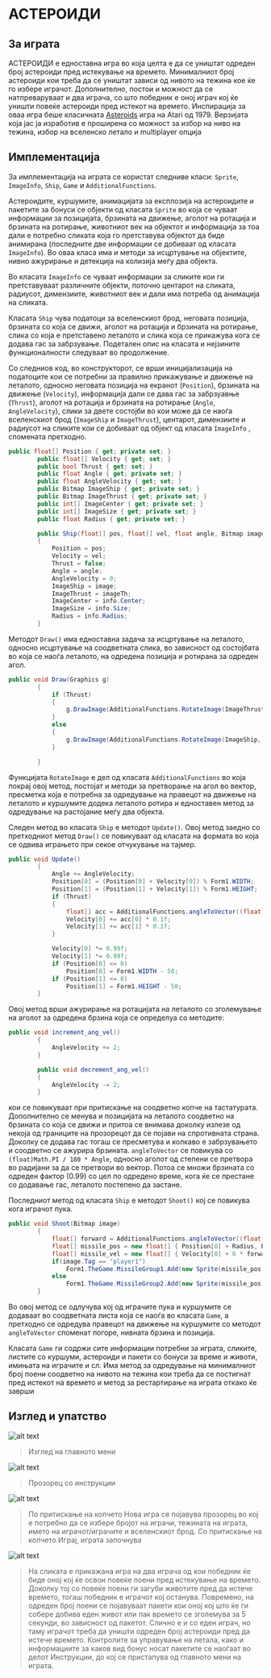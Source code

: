 АСТЕРОИДИ
=========

## За играта
АСТЕРОИДИ е едноставна игра во која целта е да се уништат одреден број астероиди пред истекување на времето. Минималниот број астероиди кои треба да се уништат зависи од нивото на тежина кое ќе го избере играчот. Дополнително, постои и можност да се натпреваруваат и два играча, со што победник е оној играч кој ќе уништи повеќе астероиди пред истекот на времето.
Инспирација за оваа игра беше класичната [Asteroids] игра на Atari од 1979.
Верзијата која јас ја изработив е проширена со можност за избор на ниво на тежина, избор  на вселенско летало и multiplayer опција

## Имплементација
За имплементација на играта се користат следниве класи: `Sprite`, `ImageInfo`, `Ship`, `Game` и `AdditionalFunctions`.

Астероидите, куршумите, анимацијата за експлозија на астероидите и пакетите за бонуси се објекти од класатa `Sprite` во која се чуваат информации за  позицијата, брзината на движење, аголот на ротација и брзината на ротирање, животниот век на објектот и информација за тоа дали е потребно сликата која го претставува објектот да биде анимирана (последните две информации се добиваат од класата `ImageInfo`). Во оваа класа има и методи за исцртување на објектите, нивно ажурирање и детекција на колизија меѓу два објекта.

Во класата `ImageInfo` се чуваат информации за сликите кои ги претставуваат различните објекти, поточно центарот на сликата, радиусот, димензиите, животниот век и дали има потреба од анимација на сликата.

Класата `Ship` чува податоци за вселенскиот брод, неговата позиција, брзината со која се движи, аголот на ротација и брзината на ротирање, слика со која е претставено леталото и слика која се прикажува кога се додава гас за забрзување. Подетален опис на класата и нејзините функционалности следуваат во продолжение.

Со следниов код, во конструкторот, се врши иницијализација на податоците кои се потребни за правилно прикажување и движење на леталото, односно неговата позиција на екранот (`Position`),  брзината  на движење (`Velocity`), информација дали се дава гас за забрзуавње (`Thrust`), аголот на ротација и брзината на ротирање (`Angle`, `AngleVelocity`), слики за двете состојби во кои може да се наоѓа вселенскиот брод (`ImageShip` и `ImageThrust`), центарот, димензиите и радиусот на сликите кои се добиваат од објект од класата `ImageInfo` , спомената претходно.

```c#
public float[] Position { get; private set; }
        public float[] Velocity { get; set; }
        public bool Thrust { get; set; }
        public float Angle { get; private set; }
        public float AngleVelocity { get; set; }
        public Bitmap ImageShip { get; private set; }
        public Bitmap ImageThrust { get; private set; }
        public int[] ImageCenter { get; private set; }
        public int[] ImageSize { get; private set; }
        public float Radius { get; private set; }

        public Ship(float[] pos, float[] vel, float angle, Bitmap image, Bitmap imageTh, ImageInfo info)
        {
            Position = pos;
            Velocity = vel;
            Thrust = false;
            Angle = angle;
            AngleVelocity = 0;
            ImageShip = image;
            ImageThrust = imageTh;
            ImageCenter = info.Center;
            ImageSize = info.Size;
            Radius = info.Radius;
        }
```
Методот `Draw()` има едноставна задача за исцртување на леталото, односно исцртување на соодветната слика, во зависност од состојбата во која се наоѓа леталото, на одредена позиција и ротирана за одреден агол.

```c#
public void Draw(Graphics g)
        {
            if (Thrust)
            {
                g.DrawImage(AdditionalFunctions.RotateImage(ImageThrust, Angle), Position[0], Position[1]);
            }
            else
            {
                g.DrawImage(AdditionalFunctions.RotateImage(ImageShip, Angle), Position[0], Position[1]);
            }

        }
```
Функцијата `RotateImage` е дел од класата `AdditionalFunctions` во која покрај овој метод, постојат и методи за претворање на агол во вектор, пресметка која е потребна за одредување на правецот на движење на леталото и куршумите додека леталото ротира и едноставен метод за одредување на растојание меѓу два објекта.

Следен метод во класата `Ship` е методот `Update()`. Овој метод заедно со претходниот метод `Draw()` се повикуваат од  класата на формата во која се одвива играњето при секое отчукување на тајмер.
```c#
public void Update()
        {
            Angle += AngleVelocity;
            Position[0] = (Position[0] + Velocity[0]) % Form1.WIDTH;
            Position[1] = (Position[1] + Velocity[1]) % Form1.HEIGHT;
            if (Thrust)
            {
                float[] acc = AdditionalFunctions.angleToVector((float)Math.PI / 180 * Angle);
                Velocity[0] += acc[0] * 0.1f;
                Velocity[1] += acc[1] * 0.1f;
            }

            Velocity[0] *= 0.99f;
            Velocity[1] *= 0.99f;
            if (Position[0] <= 0)
                Position[0] = Form1.WIDTH - 50;
            if (Position[1] <= 0)
                Position[1] = Form1.HEIGHT - 50;
        }
```
Овој метод врши ажурирање на ротацијата на леталото со зголемување на аголот за одредена брзина која се определуа со методите:

```c#
public void increment_ang_vel()
        {
            AngleVelocity += 2;
        }

        public void decrement_ang_vel()
        {
            AngleVelocity -= 2;
        } 
```
кои се повикуваат при притискање на соодветно копче на тастатурата. Дополнително се менува и позицијата на леталото соодветно на брзината со која се движи и притоа се внимава доколку излезе од некоја од границите на прозорецот да се појави на спротивната страна. Доколку се додава гас тогаш се пресметува и колкаво е забрзувањето и соодветно се ажурира брзината. `angleToVector` се повикува со `(float)Math.PI / 180 * Angle`, односно аголот од степени се претвора во радијани за да се претвори во вектор. Потоа се множи брзината со одреден фактор (0.99) со цел по одредено време, кога ќе се престане со додавање гас, леталото постепено да застане.

Последниот метод од класата `Ship` е методот `Shoot()` кој се повикува кога играчот пука.

```c#
public void Shoot(Bitmap image)
        {
            float[] forward = AdditionalFunctions.angleToVector((float)Math.PI / 180 * Angle);
            float[] missile_pos = new float[] { Position[0] + Radius, Position[1] + Radius};
            float[] missile_vel = new float[] { Velocity[0] + 6 * forward[0],Velocity[1] + 6 * forward[1]};
            if(image.Tag == "player1")
                Form1.TheGame.MissileGroup1.Add(new Sprite(missile_pos, missile_vel, Angle, 0, image, Form1.MissileInfo));
            else
                Form1.TheGame.MissileGroup2.Add(new Sprite(missile_pos, missile_vel, Angle, 0, image, Form1.MissileInfo));
        }
```
Во овој метод се одлучува кој од играчите пука и куршумите се додаваат во соодветната листа која се наоѓа во класата `Game`, а претходно се одредува правецот на движење на куршумите со методот `angleToVector` споменат погоре, нивната брзина и позиција.

Класата `Game` ги содржи сите информации потребни за играта, сликите, листите со куршуми, астероиди и пакети со бонуси за време и животи, имињата на играчите и сл. Има метод за одредување на минималниот број поени соодветно на нивото на тежина кои треба да се постигнат пред истекот на времето и метод за рестартирање на играта откако ќе заврши

## Изглед и упатство

![alt text](https://dl.dropbox.com/s/5xov7crv8ahw8vu/Capture.PNG "Главно мени")
>Изглед на главното мени

![alt text](https://dl.dropbox.com/s/aed26i630cdk2cc/Capture1.PNG "Инструкции")
>Прозорец со инструкции

![alt text](https://dl.dropbox.com/s/k4easpzxyp4pnsk/Capture3.PNG "Нова игра")
>По притискање на копчето Нова игра се појавува прозорец во кој е потребно да се избере бројот на играчи, тежината на играта, името на играчот/играчите и вселенскиот брод. Со притискање на копчето Играј, играта започнува

![alt text](https://dl.dropbox.com/s/gnfxsoedtuvfgtg/Capture4.PNG "Игра со 2 играча")
>На сликата е прикажана игра на два играча од кои победник ќе биде оној кој ќе освои повеќе поени пред истекување на времето. Доколку тој со повеќе поени ги загуби животите пред да истече времето, тогаш победник е играчот кој останува. Повремено, на одреден број поени се појавуваат пакети кои оној кој што ќе ги собере добива еден живот или пак времето се зголемува за 5 секунди, во зависност од пакетот. Слично е и со еден играч, но таму играчот треба да уништи одреден број астероиди пред да истече времето. Контролите за управување на летала, како и информациите за каков вид бонус носат пакетите се наоѓаат во делот Инструкции, до кој се пристапува од главното мени на играта.

[asteroids]:http://atari.com/arcade#!/arcade/asteroids/play